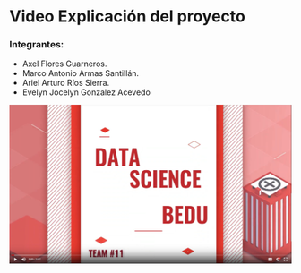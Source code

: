 # Video Explicación del proyecto

### Integrantes: 

- Axel Flores Guarneros.
- Marco Antonio Armas Santillán.
- Ariel Arturo Ríos Sierra.  
- Evelyn Jocelyn Gonzalez Acevedo

[![Reproducir](https://raw.githubusercontent.com/Deltarios/viability-clothes-store/master/portada-video.png)](https://drive.google.com/file/d/1f0mJITD4BfXzuvMn2CX9R06JdkvLk50T/view?usp=sharing)
